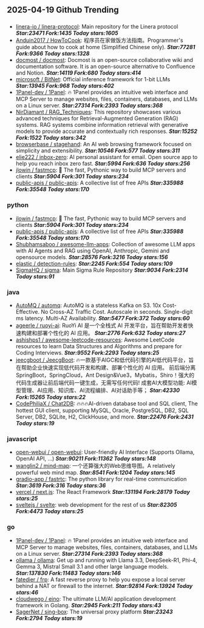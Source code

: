 ## 2025-04-19 Github Trending

### 
* [linera-io / linera-protocol](https://github.com/linera-io/linera-protocol): Main repository for the Linera protocol ***Star:23471 Fork:1435 Today stars:1605***
* [Anduin2017 / HowToCook](https://github.com/Anduin2017/HowToCook): 程序员在家做饭方法指南。Programmer's guide about how to cook at home (Simplified Chinese only). ***Star:77281 Fork:9366 Today stars:1328***
* [docmost / docmost](https://github.com/docmost/docmost): Docmost is an open-source collaborative wiki and documentation software. It is an open-source alternative to Confluence and Notion. ***Star:14119 Fork:680 Today stars:414***
* [microsoft / BitNet](https://github.com/microsoft/BitNet): Official inference framework for 1-bit LLMs ***Star:13945 Fork:968 Today stars:402***
* [1Panel-dev / 1Panel](https://github.com/1Panel-dev/1Panel): 🔥 1Panel provides an intuitive web interface and MCP Server to manage websites, files, containers, databases, and LLMs on a Linux server. ***Star:27314 Fork:2393 Today stars:368***
* [NirDiamant / RAG_Techniques](https://github.com/NirDiamant/RAG_Techniques): This repository showcases various advanced techniques for Retrieval-Augmented Generation (RAG) systems. RAG systems combine information retrieval with generative models to provide accurate and contextually rich responses. ***Star:15252 Fork:1522 Today stars:342***
* [browserbase / stagehand](https://github.com/browserbase/stagehand): An AI web browsing framework focused on simplicity and extensibility. ***Star:10546 Fork:577 Today stars:311***
* [elie222 / inbox-zero](https://github.com/elie222/inbox-zero): AI personal assistant for email. Open source app to help you reach inbox zero fast. ***Star:5994 Fork:636 Today stars:256***
* [jlowin / fastmcp](https://github.com/jlowin/fastmcp): 🚀 The fast, Pythonic way to build MCP servers and clients ***Star:5904 Fork:301 Today stars:234***
* [public-apis / public-apis](https://github.com/public-apis/public-apis): A collective list of free APIs ***Star:335988 Fork:35548 Today stars:170***

### python
* [jlowin / fastmcp](https://github.com/jlowin/fastmcp): 🚀 The fast, Pythonic way to build MCP servers and clients ***Star:5904 Fork:301 Today stars:234***
* [public-apis / public-apis](https://github.com/public-apis/public-apis): A collective list of free APIs ***Star:335988 Fork:35548 Today stars:170***
* [Shubhamsaboo / awesome-llm-apps](https://github.com/Shubhamsaboo/awesome-llm-apps): Collection of awesome LLM apps with AI Agents and RAG using OpenAI, Anthropic, Gemini and opensource models. ***Star:28576 Fork:3216 Today stars:156***
* [elastic / detection-rules](https://github.com/elastic/detection-rules):  ***Star:2245 Fork:554 Today stars:109***
* [SigmaHQ / sigma](https://github.com/SigmaHQ/sigma): Main Sigma Rule Repository ***Star:9034 Fork:2314 Today stars:91***

### java
* [AutoMQ / automq](https://github.com/AutoMQ/automq): AutoMQ is a stateless Kafka on S3. 10x Cost-Effective. No Cross-AZ Traffic Cost. Autoscale in seconds. Single-digit ms latency. Multi-AZ Availability. ***Star:5477 Fork:372 Today stars:60***
* [ageerle / ruoyi-ai](https://github.com/ageerle/ruoyi-ai): RuoYi AI 是一个全栈式 AI 开发平台，旨在帮助开发者快速构建和部署个性化的 AI 应用。 ***Star:2776 Fork:632 Today stars:27***
* [ashishps1 / awesome-leetcode-resources](https://github.com/ashishps1/awesome-leetcode-resources): Awesome LeetCode resources to learn Data Structures and Algorithms and prepare for Coding Interviews. ***Star:9552 Fork:2293 Today stars:25***
* [jeecgboot / JeecgBoot](https://github.com/jeecgboot/JeecgBoot): 🔥一款基于AIGC和低代码引擎的AI低代码平台，旨在帮助企业快速实现低代码开发和构建、部署个性化的 AI 应用。 前后端分离 SpringBoot，SpringCloud，Ant Design&Vue3，Mybatis，Shiro！强大的代码生成器让前后端代码一键生成，无需写任何代码! 成套AI大模型功能: AI模型管理、AI应用、知识库、AI流程编排、AI对话助手等； ***Star:42330 Fork:15265 Today stars:22***
* [CodePhiliaX / Chat2DB](https://github.com/CodePhiliaX/Chat2DB): 🔥🔥🔥AI-driven database tool and SQL client, The hottest GUI client, supporting MySQL, Oracle, PostgreSQL, DB2, SQL Server, DB2, SQLite, H2, ClickHouse, and more. ***Star:22476 Fork:2431 Today stars:19***

### javascript
* [open-webui / open-webui](https://github.com/open-webui/open-webui): User-friendly AI Interface (Supports Ollama, OpenAI API, ...) ***Star:90211 Fork:11362 Today stars:148***
* [wanglin2 / mind-map](https://github.com/wanglin2/mind-map): 一个还算强大的Web思维导图。A relatively powerful web mind map. ***Star:8541 Fork:1204 Today stars:145***
* [gradio-app / fastrtc](https://github.com/gradio-app/fastrtc): The python library for real-time communication ***Star:3619 Fork:316 Today stars:36***
* [vercel / next.js](https://github.com/vercel/next.js): The React Framework ***Star:131194 Fork:28179 Today stars:25***
* [sveltejs / svelte](https://github.com/sveltejs/svelte): web development for the rest of us ***Star:82305 Fork:4473 Today stars:25***

### go
* [1Panel-dev / 1Panel](https://github.com/1Panel-dev/1Panel): 🔥 1Panel provides an intuitive web interface and MCP Server to manage websites, files, containers, databases, and LLMs on a Linux server. ***Star:27314 Fork:2393 Today stars:368***
* [ollama / ollama](https://github.com/ollama/ollama): Get up and running with Llama 3.3, DeepSeek-R1, Phi-4, Gemma 3, Mistral Small 3.1 and other large language models. ***Star:137830 Fork:11483 Today stars:146***
* [fatedier / frp](https://github.com/fatedier/frp): A fast reverse proxy to help you expose a local server behind a NAT or firewall to the internet. ***Star:92814 Fork:13924 Today stars:46***
* [cloudwego / eino](https://github.com/cloudwego/eino): The ultimate LLM/AI application development framework in Golang. ***Star:2945 Fork:211 Today stars:43***
* [SagerNet / sing-box](https://github.com/SagerNet/sing-box): The universal proxy platform ***Star:23243 Fork:2794 Today stars:19***
